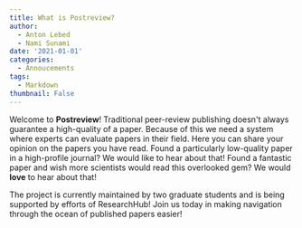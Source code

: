 ```yaml
---
title: What is Postreview?
author:
  - Anton Lebed
  - Nami Sunami
date: '2021-01-01'
categories:
  - Annoucements
tags:
  - Markdown
thumbnail: False
---
```


Welcome to **Postreview**!
Traditional peer-review publishing doesn't always guarantee a high-quality of a paper. Because of this we need a system where experts can evaluate papers in their field.
Here you can share your opinion on the papers you have read. 
Found a particularly low-quality paper in a high-profile journal? We would like to hear about that! 
Found a fantastic paper and wish more scientists would read this overlooked gem? We would **love** to hear about that!

The project is currently maintained by two graduate students and is being supported by efforts of ResearchHub!
Join us today in making navigation through the ocean of published papers easier!
